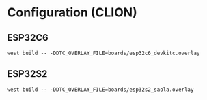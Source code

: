 # Configuration (CLION)
## ESP32C6 
`west build -- -DDTC_OVERLAY_FILE=boards/esp32c6_devkitc.overlay`

## ESP32S2
`west build -- -DDTC_OVERLAY_FILE=boards/esp32s2_saola.overlay`

